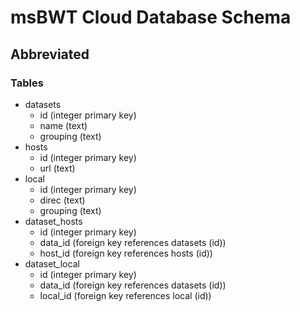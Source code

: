 # msBWT Cloud Database Schema

## Abbreviated

### Tables

- datasets
  - id (integer primary key)
  - name (text)
  - grouping (text)
- hosts
  - id (integer primary key)
  - url (text)
- local
  - id (integer primary key)
  - direc (text)
  - grouping (text)
- dataset_hosts
  - id (integer primary key)
  - data_id (foreign key references datasets (id))
  - host_id (foreign key references hosts (id))
- dataset_local
  - id (integer primary key)
  - data_id (foreign key references datasets (id))
  - local_id (foreign key references local (id))
  